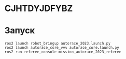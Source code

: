# CJHTDYJDFYBZ
# Запуск
```
ros2 launch robot_bringup autorace_2023.launch.py
ros2 launch autorace_core_vvv autorace_core.launch.py
ros2 run referee_console mission_autorace_2023_referee
```
